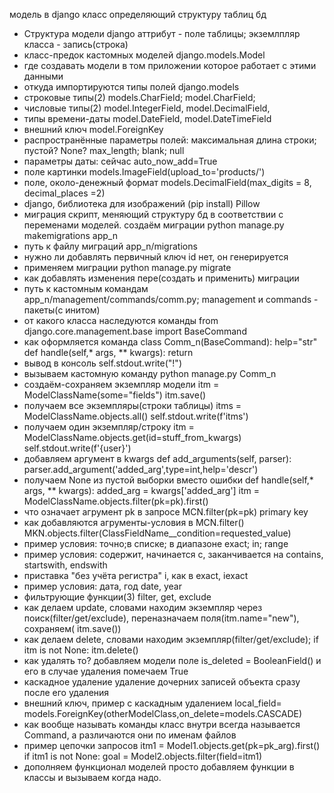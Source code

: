 модель в django 	класс определяющий структуру таблиц бд
* Структура модели django 	аттрибут - поле таблицы; экземлпляр класса - запись(строка)
* класс-предок кастомных моделей	django.models.Model
* где создавать модели 	в том приложении которое работает с этими данными
* откуда импортируются типы полей 	django.models
* cтроковые типы(2) 	models.CharField; model.СharField;
* числовые типы(2) 	model.IntegerField, model.DecimalField,
* типы времени-даты 	model.DateField, model.DateTimeField
* внешний ключ 	model.ForeignKey
* распространённые параметры полей: максимальная длина строки; пустой? None? max_length; blank; null
* параметры даты: сейчас	auto_now_add=True
* поле картинки 	models.ImageField(upload_to='products/')
* поле, около-денежный формат 	models.DecimalField(max_digits = 8, decimal_places =2)
* django, библиотека для изображений	(pip install) Pillow
* миграция 	скрипт, меняющий структуру бд в соответствии с переменами моделей.
создаём миграции 	python manage.py makemigrations app_n
* путь к файлу миграций app_n/migrations
* нужно ли добавлять первичный ключ id 	нет, он генерируется
* применяем миграции 	python manage.py migrate
* как добавлять изменения 	пере(создать и применить) миграции
* путь к кастомным командам 	app_n/management/commands/comm.py; management и commands - пакеты(c инитом)
* от какого класса наследуются команды 	from django.core.management.base import BaseCommand 	
* как оформляется команда 	class Comm_n(BaseCommand): help="str" def handle(self,* args, ** kwargs): return
* вывод в консоль 	self.stdout.write("!")
* вызываем кастомную команду 	python manage.py Comm_n
* создаём-сохраняем экземпляр модели 	itm = ModelClassName(some="fields") itm.save()
* получаем все экземпляры(строки таблицы) itms = ModelClassName.objects.all()  self.stdout.write(f'itms')
* получаем один экземпляр/строку 	itm = ModelClassName.objects.get(id=stuff_from_kwargs)  self.stdout.write(f'{user}')
* добавляем аргумент в kwargs 	def add_arguments(self, parser): parser.add_argument('added_arg',type=int,help='descr')
* получаем None из пустой выборки вместо ошибки 	def handle(self,* args, ** kwargs): added_arg = kwargs['added_arg']  itm = ModelClassName.objects.filter(pk=pk).first()
* что означает агрумент pk в запросе MCN.filter(pk=pk)	primary key
* как добавляются агрументы-условия в MCN.filter()	MKN.objects.filter(ClassFieldName__condition=requested_value)
* пример условия: точно;в списке; в диапазоне 	exact; in; range
* пример условия: содержит, начинается с, заканчивается на 	contains, startswith, endswith
* приставка "без учёта регистра" 	i, как в exact, iexact
* пример условия: дата, год 	date, year
* фильтрующие функции(3) 	filter, get, exclude
* как делаем update, словами 	находим экземпляр через поиск(filter/get/exclude), переназначаем поля(itm.name="new"), сохраняем( itm.save())
* как делаем delete, словами 	находим экземпляр(filter/get/exclude); if itm is not None: itm.delete()
* как удалять то?	добавляем модели поле is_deleted = BooleanField() и его в случае удаления помечаем True
* каскадное удаление 	удаление дочерних записей объекта сразу после его удаления 
* внешний ключ, пример с каскадным удалением	local_field= models.ForeignKey(otherModelClass,on_delete=models.CASCADE)
* как вообще называть команды 	класс внутри всегда называется Command, а различаются они по именам файлов
* пример цепочки запросов 	itm1 = Model1.objects.get(pk=pk_arg).first()
if itm1 is not None:  goal = Model2.objects.filter(field=itm1)
* дополняем функционал моделей 	просто добавляем функции в классы и вызываем когда надо.